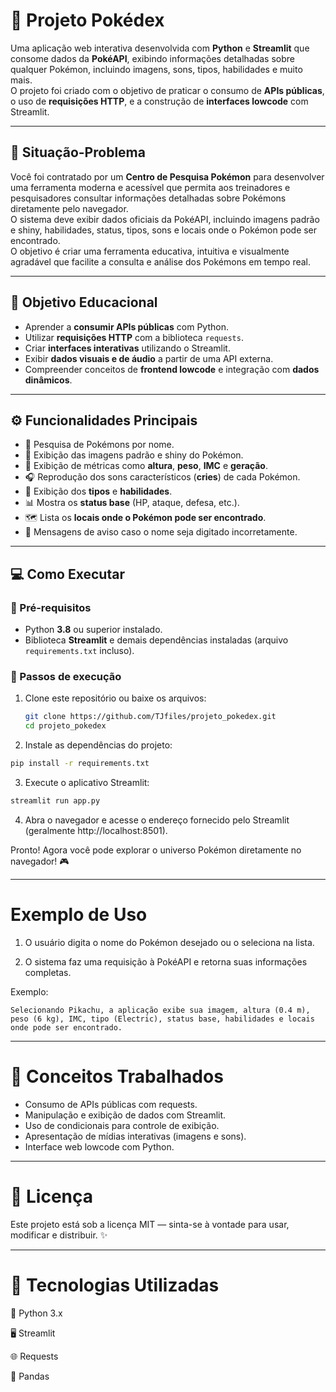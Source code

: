 # 🧩 **Projeto Pokédex**

Uma aplicação web interativa desenvolvida com **Python** e **Streamlit** que consome dados da **PokéAPI**, exibindo informações detalhadas sobre qualquer Pokémon, incluindo imagens, sons, tipos, habilidades e muito mais.  
O projeto foi criado com o objetivo de praticar o consumo de **APIs públicas**, o uso de **requisições HTTP**, e a construção de **interfaces lowcode** com Streamlit.

---

## 🧠 **Situação-Problema**

Você foi contratado por um **Centro de Pesquisa Pokémon** para desenvolver uma ferramenta moderna e acessível que permita aos treinadores e pesquisadores consultar informações detalhadas sobre Pokémons diretamente pelo navegador.  
O sistema deve exibir dados oficiais da PokéAPI, incluindo imagens padrão e shiny, habilidades, status, tipos, sons e locais onde o Pokémon pode ser encontrado.  
O objetivo é criar uma ferramenta educativa, intuitiva e visualmente agradável que facilite a consulta e análise dos Pokémons em tempo real.

---

## 🎯 **Objetivo Educacional**

- Aprender a **consumir APIs públicas** com Python.  
- Utilizar **requisições HTTP** com a biblioteca `requests`.  
- Criar **interfaces interativas** utilizando o Streamlit.  
- Exibir **dados visuais e de áudio** a partir de uma API externa.  
- Compreender conceitos de **frontend lowcode** e integração com **dados dinâmicos**.

---

## ⚙️ **Funcionalidades Principais**

- 🔎 Pesquisa de Pokémons por nome.  
- 📸 Exibição das imagens padrão e shiny do Pokémon.  
- 📏 Exibição de métricas como **altura**, **peso**, **IMC** e **geração**.  
- 🎧 Reprodução dos sons característicos (**cries**) de cada Pokémon.  
- 🧬 Exibição dos **tipos** e **habilidades**.  
- 📊 Mostra os **status base** (HP, ataque, defesa, etc.).  
- 🗺️ Lista os **locais onde o Pokémon pode ser encontrado**.  
- 🚨 Mensagens de aviso caso o nome seja digitado incorretamente.

---

## 💻 **Como Executar**

### 🧩 Pré-requisitos

- Python **3.8** ou superior instalado.  
- Biblioteca **Streamlit** e demais dependências instaladas (arquivo `requirements.txt` incluso).

### 🚀 Passos de execução

1. Clone este repositório ou baixe os arquivos:

   ```bash
   git clone https://github.com/TJfiles/projeto_pokedex.git
   cd projeto_pokedex
    ```

2. Instale as dependências do projeto:

```bash
pip install -r requirements.txt
```

3. Execute o aplicativo Streamlit:

```bash
streamlit run app.py
```

4. Abra o navegador e acesse o endereço fornecido pelo Streamlit (geralmente http://localhost:8501).

Pronto! Agora você pode explorar o universo Pokémon diretamente no navegador! 🎮

---

# Exemplo de Uso

1. O usuário digita o nome do Pokémon desejado ou o seleciona na lista.

2. O sistema faz uma requisição à PokéAPI e retorna suas informações completas.

Exemplo:

```
Selecionando Pikachu, a aplicação exibe sua imagem, altura (0.4 m), peso (6 kg), IMC, tipo (Electric), status base, habilidades e locais onde pode ser encontrado.
```

---

# 🧠 Conceitos Trabalhados

- Consumo de APIs públicas com requests.
- Manipulação e exibição de dados com Streamlit.
- Uso de condicionais para controle de exibição.
- Apresentação de mídias interativas (imagens e sons).
- Interface web lowcode com Python.

---

# 🧾 Licença

Este projeto está sob a licença MIT — sinta-se à vontade para usar, modificar e distribuir. ✨

--- 

# 🔧 Tecnologias Utilizadas

🐍 Python 3.x

🖥️ Streamlit

🌐 Requests

🔢 Pandas